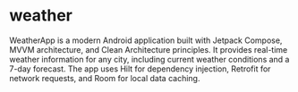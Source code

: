 # weather
WeatherApp is a modern Android application built with Jetpack Compose, MVVM architecture, and Clean Architecture principles. It provides real-time weather information for any city, including current weather conditions and a 7-day forecast. The app uses Hilt for dependency injection, Retrofit for network requests, and Room for local data caching.
